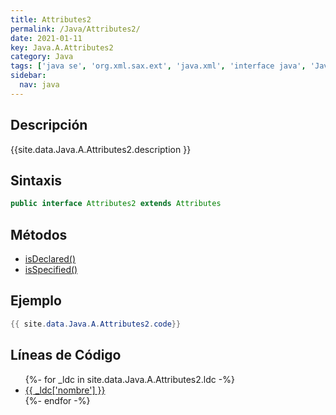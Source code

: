```yaml
---
title: Attributes2
permalink: /Java/Attributes2/
date: 2021-01-11
key: Java.A.Attributes2
category: Java
tags: ['java se', 'org.xml.sax.ext', 'java.xml', 'interface java', 'Java 1.5', 'SAX 2.0 (extensions Java 1.1 alpha)']
sidebar: 
  nav: java
---
```


## Descripción
{{site.data.Java.A.Attributes2.description }}

## Sintaxis
~~~java
public interface Attributes2 extends Attributes
~~~

## Métodos
* [isDeclared()](/Java/Attributes2/isDeclared)
* [isSpecified()](/Java/Attributes2/isSpecified)

## Ejemplo
~~~java
{{ site.data.Java.A.Attributes2.code}}
~~~

## Líneas de Código
<ul>
{%- for _ldc in site.data.Java.A.Attributes2.ldc -%}
   <li>
       <a href="{{_ldc['url'] }}">{{ _ldc['nombre'] }}</a>
   </li>
{%- endfor -%}
</ul>
